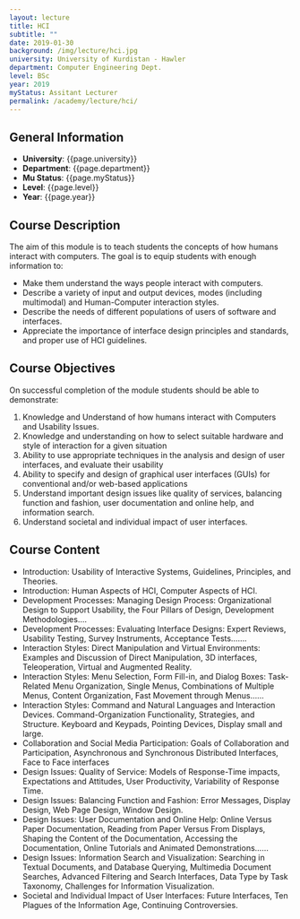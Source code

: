 ```yaml
---
layout: lecture
title: HCI
subtitle: ""
date: 2019-01-30
background: /img/lecture/hci.jpg
university: University of Kurdistan - Hawler
department: Computer Engineering Dept.
level: BSc
year: 2019
myStatus: Assitant Lecturer
permalink: /academy/lecture/hci/
---
```


## General Information

- **University**: {{page.university}}
- **Department**: {{page.department}}
- **Mu Status**: {{page.myStatus}}
- **Level**: {{page.level}}
- **Year**: {{page.year}}

## Course Description

The aim of this module is to teach students the concepts of how humans interact with computers. The goal is to equip students with enough information to:

- Make them understand the ways people interact with computers.
- Describe a variety of input and output devices, modes (including multimodal) and Human-Computer interaction styles.
- Describe the needs of different populations of users of software and interfaces.
- Appreciate the importance of interface design principles and standards, and proper use of HCI guidelines.

## Course Objectives

On successful completion of the module students should be able to demonstrate:

1. Knowledge and Understand of how humans interact with Computers and Usability Issues.
2. Knowledge and understanding on how to select suitable hardware and style of interaction for a given situation
3. Ability to use appropriate techniques in the analysis and design of user interfaces, and evaluate their usability
4. Ability to specify and design of graphical user interfaces (GUIs) for conventional and/or web-based applications
5. Understand important design issues like quality of services, balancing function and fashion, user documentation and online help, and information search.
6. Understand societal and individual impact of user interfaces.

## Course Content

- Introduction: Usability of Interactive Systems, Guidelines, Principles, and Theories.
- Introduction: Human Aspects of HCI, Computer Aspects of HCI.
- Development Processes: Managing Design Process: Organizational Design to Support Usability, the Four Pillars of Design, Development Methodologies….
- Development Processes: Evaluating Interface Designs: Expert Reviews, Usability Testing, Survey Instruments, Acceptance Tests…….
- Interaction Styles: Direct Manipulation and Virtual Environments: Examples and Discussion of Direct Manipulation, 3D interfaces, Teleoperation, Virtual and Augmented Reality.
- Interaction Styles: Menu Selection, Form Fill-in, and Dialog Boxes: Task-Related Menu Organization, Single Menus, Combinations of Multiple Menus, Content Organization, Fast Movement through Menus……
- Interaction Styles: Command and Natural Languages and Interaction Devices. Command-Organization Functionality, Strategies, and Structure. Keyboard and Keypads, Pointing Devices, Display small and large.
- Collaboration and Social Media Participation: Goals of Collaboration and Participation, Asynchronous and Synchronous Distributed Interfaces, Face to Face interfaces
- Design Issues: Quality of Service: Models of Response-Time impacts, Expectations and Attitudes, User Productivity, Variability of Response Time.
- Design Issues: Balancing Function and Fashion: Error Messages, Display Design, Web Page Design, Window Design.
- Design Issues: User Documentation and Online Help: Online Versus Paper Documentation, Reading from Paper Versus From Displays, Shaping the Content of the Documentation, Accessing the Documentation, Online Tutorials and Animated Demonstrations……
- Design Issues: Information Search and Visualization: Searching in Textual Documents, and Database Querying, Multimedia Document Searches, Advanced Filtering and Search Interfaces, Data Type by Task Taxonomy, Challenges for Information Visualization.
- Societal and Individual Impact of User Interfaces: Future Interfaces, Ten Plagues of the Information Age, Continuing Controversies.
